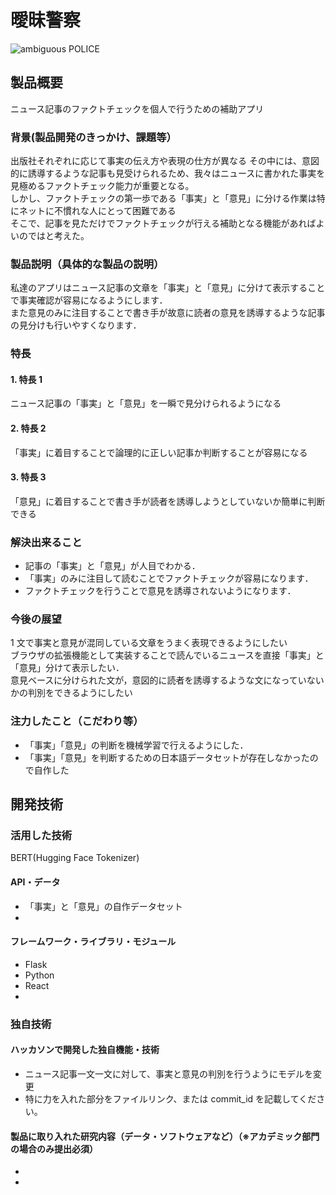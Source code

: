 # 曖昧警察
<!--![IMAGE ALT TEXT HERE](https://jphacks.com/wp-content/uploads/2022/08/JPHACKS2022_ogp.jpg)](https://www.youtube.com/watch?v=LUPQFB4QyVo)-->
![ambiguous POLICE](https://user-images.githubusercontent.com/107242974/197238730-97e890b4-4966-464b-b13b-91e017c70d8d.png)


## 製品概要
ニュース記事のファクトチェックを個人で行うための補助アプリ

### 背景(製品開発のきっかけ、課題等）

出版社それぞれに応じて事実の伝え方や表現の仕方が異なる
その中には、意図的に誘導するような記事も見受けられるため、我々はニュースに書かれた事実を見極めるファクトチェック能力が重要となる。<br>
しかし、ファクトチェックの第一歩である「事実」と「意見」に分ける作業は特にネットに不慣れな人にとって困難である<br>
そこで、記事を見ただけでファクトチェックが行える補助となる機能があればよいのではと考えた。<br>

### 製品説明（具体的な製品の説明）

私達のアプリはニュース記事の文章を「事実」と「意見」に分けて表示することで事実確認が容易になるようにします．<br>
また意見のみに注目することで書き手が故意に読者の意見を誘導するような記事の見分けも行いやすくなります．

### 特長

#### 1. 特長 1

ニュース記事の「事実」と「意見」を一瞬で見分けられるようになる

#### 2. 特長 2

「事実」に着目することで論理的に正しい記事か判断することが容易になる

#### 3. 特長 3

「意見」に着目することで書き手が読者を誘導しようとしていないか簡単に判断できる

### 解決出来ること

- 記事の「事実」と「意見」が人目でわかる．<br>
- 「事実」のみに注目して読むことでファクトチェックが容易になります．
- ファクトチェックを行うことで意見を誘導されないようになります．

### 今後の展望

1 文で事実と意見が混同している文章をうまく表現できるようにしたい<br>
ブラウザの拡張機能として実装することで読んでいるニュースを直接「事実」と「意見」分けて表示したい．<br>
意見ベースに分けられた文が，意図的に読者を誘導するような文になっていないかの判別をできるようにしたい

### 注力したこと（こだわり等）

- 「事実」「意見」の判断を機械学習で行えるようにした．
- 「事実」「意見」を判断するための日本語データセットが存在しなかったので自作した

## 開発技術

### 活用した技術

BERT(Hugging Face Tokenizer)

#### API・データ

- 「事実」と「意見」の自作データセット
-

#### フレームワーク・ライブラリ・モジュール

- Flask
- Python
- React
-

### 独自技術

#### ハッカソンで開発した独自機能・技術

- ニュース記事一文一文に対して、事実と意見の判別を行うようにモデルを変更
- 特に力を入れた部分をファイルリンク、または commit_id を記載してください。

#### 製品に取り入れた研究内容（データ・ソフトウェアなど）（※アカデミック部門の場合のみ提出必須）

-
-
